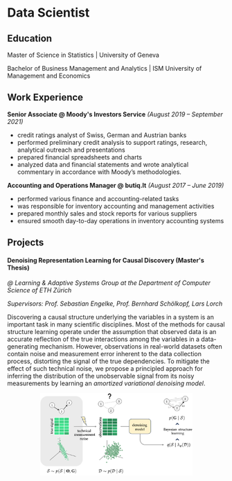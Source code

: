 # Data Scientist

## Education
Master of Science in Statistics | University of Geneva

Bachelor of Business Management and Analytics | ISM University of Management and Economics

## Work Experience
**Senior Associate  @ Moody's Investors Service** *(August 2019 – September 2021)*

- credit ratings analyst of Swiss, German and Austrian banks
- performed preliminary credit analysis to support ratings, research, analytical outreach and presentations
- prepared financial spreadsheets and charts
- analyzed data and financial statements and wrote analytical commentary in accordance with Moody’s methodologies.

**Accounting and Operations Manager @ butiq.lt** *(August 2017 – June 2019)*
- performed various finance and accounting-related tasks
- was responsible for inventory accounting and management activities
- prepared monthly sales and stock reports for various suppliers
- ensured smooth day-to-day operations in inventory accounting systems
  
## Projects

#### Denoising Representation Learning for Causal Discovery (Master's Thesis)
*@ Learning & Adaptive Systems Group at the Department of Computer Science of ETH Zürich*

*Supervisors: Prof. Sebastian Engelke, Prof. Bernhard Schölkopf, Lars Lorch*

Discovering a causal structure underlying the variables in a system is an important task in many scientific disciplines. Most of the methods for causal structure learning operate under the assumption that observed data is an accurate reflection of the true interactions among the variables in a data-generating mechanism. However, observations in real-world datasets often contain noise and measurement error inherent to the data collection process, distorting the signal of the true dependencies. To mitigate the effect of such technical noise, we propose a principled approach for inferring the distribution of the unobservable signal from its noisy measurements by learning an *amortized variational denoising model*. 

<p align="center">
<img src="images/main_figure.png" width="70%" height="70%" />
</p>
